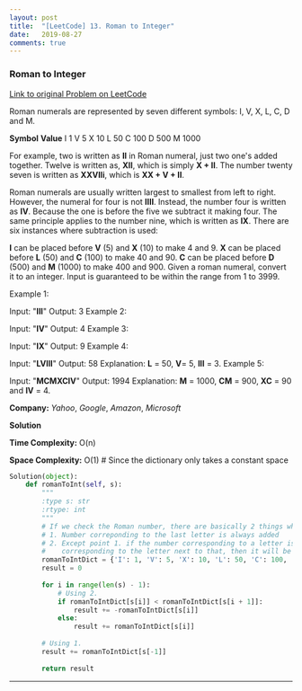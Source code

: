 ```yaml
---
layout: post
title:  "[LeetCode] 13. Roman to Integer"
date:   2019-08-27
comments: true
---
```


### Roman to Integer
 
[Link to original Problem on LeetCode](https://leetcode.com/problems/roman-to-integer/)

Roman numerals are represented by seven different symbols: I, V, X, L, C, D and M.

**Symbol**       **Value**
I             1
V             5
X             10
L             50
C             100
D             500
M             1000

For example, two is written as **II** in Roman numeral, just two one's added together. Twelve is written as, **XII**, which is simply **X + II**. The number twenty seven is written as **XXVIIi**, which is **XX + V + II**.

Roman numerals are usually written largest to smallest from left to right. However, the numeral for four is not **IIII**. Instead, the number four is written as **IV**. Because the one is before the five we subtract it making four. The same principle applies to the number nine, which is written as **IX**. There are six instances where subtraction is used:

**I** can be placed before **V** (5) and **X** (10) to make 4 and 9. 
**X** can be placed before **L** (50) and **C** (100) to make 40 and 90. 
**C** can be placed before **D** (500) and **M** (1000) to make 400 and 900.
Given a roman numeral, convert it to an integer. Input is guaranteed to be within the range from 1 to 3999.

Example 1:

Input: "**III**"
Output: 3
Example 2:

Input: "**IV**"
Output: 4
Example 3:

Input: "**IX**"
Output: 9
Example 4:

Input: "**LVIII**"
Output: 58
Explanation: **L** = 50, **V**= 5, **III** = 3.
Example 5:

Input: "**MCMXCIV**"
Output: 1994
Explanation: **M** = 1000, **CM** = 900, **XC** = 90 and **IV** = 4.

**Company:**
*Yahoo*, *Google*, *Amazon*, *Microsoft*

**Solution**

**Time Complexity:** O(n)

**Space Complexity:** O(1) # Since the dictionary only takes a constant space

```python
Solution(object):
    def romanToInt(self, s):
        """
        :type s: str
        :rtype: int
        """
        # If we check the Roman number, there are basically 2 things which is happening
        # 1. Number correponding to the last letter is always added
        # 2. Except point 1. if the number corresponding to a letter is less than the number 
        #    corresponding to the letter next to that, then it will be subtracted, else added
        romanToIntDict = {'I': 1, 'V': 5, 'X': 10, 'L': 50, 'C': 100, 'D': 500, 'M': 1000}
        result = 0
        
        for i in range(len(s) - 1):
            # Using 2.
            if romanToIntDict[s[i]] < romanToIntDict[s[i + 1]]:
                result += -romanToIntDict[s[i]]
            else:
                result += romanToIntDict[s[i]]
        
        # Using 1.
        result += romanToIntDict[s[-1]]
        
        return result
```

<hr><br />
